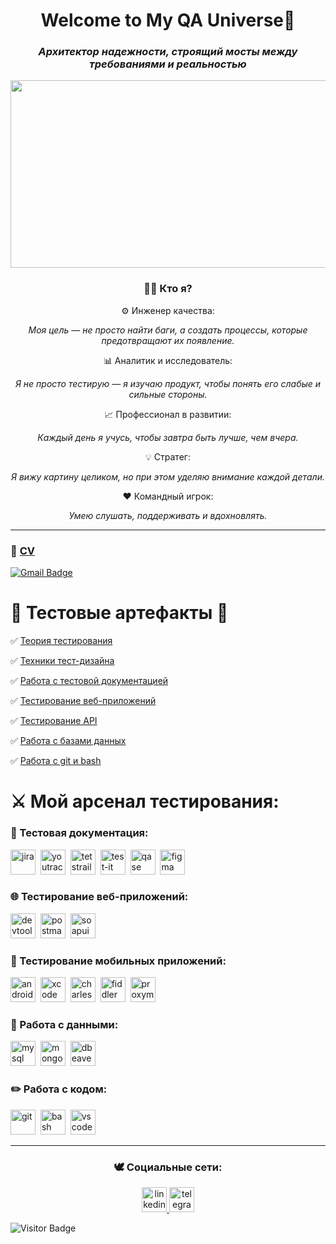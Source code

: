 # <div align="center">Welcome to My QA Universe🐞</div>

### <div align="center">_Архитектор надежности, строящий мосты между требованиями и реальностью_</div>

<div align="center">
  <img src="https://i.gifer.com/3WYE.gif" width="600" height="300"/>
</div>

<div align="center"> 

### 👨‍💻 Кто я?

⚙️ Инженер качества: 

_Моя цель — не просто найти баги, а создать процессы, которые предотвращают их появление._

📊 Аналитик и исследователь: 

_Я не просто тестирую — я изучаю продукт, чтобы понять его слабые и сильные стороны._

📈 Профессионал в развитии: 

_Каждый день я учусь, чтобы завтра быть лучше, чем вчера._

💡 Стратег: 

_Я вижу картину целиком, но при этом уделяю внимание каждой детали._

❤️ Командный игрок: 

_Умею слушать, поддерживать и вдохновлять._
</div align="center"> 

__________

### 📝 [CV]()

[![Gmail Badge](https://img.shields.io/badge/-Gmail-red?style=flat&logo=Gmail&logoColor=white)](mailto:zikfridnibelung@gmail.ru)


# 💎 Тестовые артефакты 💎

✅ [Теория тестирования](https://github.com/Ulyana-Vlasenko/Theory)

✅ [Техники тест-дизайна](https://github.com/Ulyana-Vlasenko/Design)

✅ [Работа с тестовой документацией](https://github.com/Ulyana-Vlasenko/docs)

✅ [Тестирование веб-приложений](https://github.com/Ulyana-Vlasenko/Web)

✅ [Тестирование API](https://github.com/Ulyana-Vlasenko/api)

✅ [Работа с базами данных](https://github.com/Ulyana-Vlasenko/database)

✅ [Работа с git и bash](https://github.com/Ulyana-Vlasenko/git_bash)


# ⚔️ Мой арсенал тестирования:

### 📁 Тестовая документация:

<div>
  <img src="https://cdn.jsdelivr.net/gh/devicons/devicon/icons/jira/jira-original.svg" title="jira" alt="jira" width="40" height="40"/>&nbsp
  <img src="https://upload.wikimedia.org/wikipedia/commons/thumb/8/8d/YouTrack_Icon.svg/1024px-YouTrack_Icon.svg.png?20200803082248" title="youtrack" alt="youtrack" width="40" height="40"/>&nbsp
  <img src="https://img.icons8.com/fluent/600/testrail.png" title="testrail" alt="tetstrail" width="40" height="40"/>&nbsp
  <img src="https://encrypted-tbn0.gstatic.com/images?q=tbn:ANd9GcRqrqXxW65W4Djab6xULDxbOB17-i_MQX1Iog&s" title="test-it" alt="test-it" width="40" height="40"/>&nbsp
  <img src="https://luna1.co/eb0187.png" title="qase" alt="qase" width="40" height="40"/>&nbsp
  <img src="https://cdn.jsdelivr.net/gh/devicons/devicon/icons/figma/figma-original.svg" title="figma" alt="figma" width="40" height="40"/>&nbsp
</div>

### 🌐 Тестирование веб-приложений:

<div>
  <img src="https://d33wubrfki0l68.cloudfront.net/38b5c953a4667366685d55db55d057c86db1fc54/a0fdc/static/acae6b24d940347661ca901ea07f47c1/chrome-dev-logo-icon.png" title="devtools" alt="devtools" width="40" height="40"/>&nbsp
  <img src="https://encrypted-tbn0.gstatic.com/images?q=tbn:ANd9GcQsDdEMpUiHgPLNvf2NyWsgNuCQcbETfQ_clQ&s" title="postman" alt="postman" width="40" height="40"/>&nbsp
  <img src="https://encrypted-tbn0.gstatic.com/images?q=tbn:ANd9GcRN4q2KTFwfgdsfd2mzAeLKuyuwWALpaoBjlA&s" title="soapui" alt="soapui" width="40" height="40"/>&nbsp
</div>

### 📱 Тестирование мобильных приложений:

<div>
  <img src="https://cdn.jsdelivr.net/gh/devicons/devicon/icons/androidstudio/androidstudio-original.svg" title="android-studio" alt="android-studio" width="40" height="40"/>&nbsp
  <img src="https://cdn.jsdelivr.net/gh/devicons/devicon/icons/xcode/xcode-original.svg" title="xcode" alt="xcode" width="40" height="40"/>&nbsp
  <img src="https://encrypted-tbn0.gstatic.com/images?q=tbn:ANd9GcRa5hkS9doj1yavaS6Oesv8uX3PWwZ2RfOygw&s" title="charles-proxy" alt="charles-proxy" width="40" height="40"/>&nbsp
  <img src="https://www.megaleechers.com/storage/Fiddler-Everywhere-Icon.png" title="fiddler" alt="fiddler" width="40" height="40"/>&nbsp
  <img src="https://pbs.twimg.com/profile_images/1589614420766126080/slAIVDtr_400x400.jpg" title="proxyman" alt="proxyman" width="40" height="40"/>&nbsp
</div>

### 💾 Работа с данными:

<div>
  <img src="https://cdn.jsdelivr.net/gh/devicons/devicon/icons/mysql/mysql-original.svg" title="mysql" alt="mysql" width="40" height="40"/>&nbsp
  <img src="https://cdn.jsdelivr.net/gh/devicons/devicon/icons/mongodb/mongodb-original.svg" title="mongodb" alt="mongodb" width="40" height="40"/>&nbsp
  <img src="https://encrypted-tbn0.gstatic.com/images?q=tbn:ANd9GcRhrLLKEQNE9jnocQjMdrtsVIZqLCe0CTWkow&s" title="dbeaver" alt="dbeaver" width="40" height="40"/>&nbsp
</div>

### ✏️ Работа с кодом:

<div>
  <img src="https://cdn.jsdelivr.net/gh/devicons/devicon/icons/git/git-original.svg" title="git" alt="git" width="40" height="40"/>&nbsp
  <img src="https://upload.wikimedia.org/wikipedia/commons/thumb/4/4b/Bash_Logo_Colored.svg/1024px-Bash_Logo_Colored.svg.png?20180723054350" title="bash" alt="bash" width="40" height="40"/>&nbsp
  <img src="https://cdn.jsdelivr.net/gh/devicons/devicon/icons/vscode/vscode-original.svg" title="vscode" alt="vscode" width="40" height="40"/>&nbsp
</div>

---

### <div align="center"> 🕊 Социальные сети:</div>

<div align="center">
  <div id="badges">
    <a href="https://www.linkedin.com/in/ulyana-vlasenko/" target="_blank">
      <img src="https://cdn-icons-png.flaticon.com/512/2504/2504799.png" width="40" height="40" alt="linkedin" />
    </a>
    <a href="https://t.me/Icarus_and_the_sun" target="_blank">
      <img src="https://cdn-icons-png.flaticon.com/512/2111/2111646.png" width="40" height="40" alt="telegram" />
    </a>
  </div>
</div>


![Visitor Badge](https://visitor-badge.laobi.icu/badge?page_id=Ulyana-Vlasenko)


